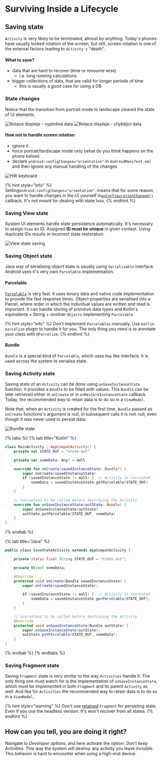 # Surviving Inside a Lifecycle

## Saving state

`Activity` is very likely to be terminated, almost by anything. Today's phones have usually locked rotation of the screen, but still, screen rotation is one of the external factors leading to `Activity's` "death".

#### What to save?

* data that are hard to recover (time or resource wise)
  * i.e. long running calculations
* bigger collections of data, that are valid for longer periods of time
  * this is usually a good case for using a DB

### State changes

Notice that the transition from portrait mode to landscape cleared the state of UI elements.

&#x20;![Rotace displeje - vyplněná data](../.gitbook/assets/4-screen-rotation-1.png) ![Rotace displeje - chybějící data](../.gitbook/assets/4-screen-rotation-2.png)

#### How not to handle screen rotation

* ignore it
* force portrait/landscape mode only (what do you think happens on the phone below)
* declare `android:configChanges="orientation"` in `AndroidManifest.xml` and then ignore any manual handling of the changes

![HW keyboard](../.gitbook/assets/4-kyocera-rise.jpg)

{% hint style="info" %}
Setting`android:configChanges="orientation",`means that for some reason, you want to handle changes in the UI yourself in[`onConfigurationChanged()`](https://developer.android.com/reference/android/app/Activity#onConfigurationChanged\(android.content.res.Configuration\)) callback. It's not meant for dealing with state loss.
{% endhint %}

### Saving View state

System UI elements handle state persistence automatically. It's necessary to assign `View` an ID. Assigned **ID must be unique** in given context. Using duplicate IDs results in incorrect state restoration.

![View state saving](../.gitbook/assets/4-save-state.gif)

### Saving Object state

Java way of serialising object state is usually using `Serializable` interface. Android uses it's very own `Parcelable` implementation.

#### Parcelable

[`Parcelable`](http://developer.android.com/reference/android/os/Parcelable.html) is very fast. It uses binary data and native code implementation to provide the fast response times. Object properties are serialised into a Parcel, where order in which the individual values are written and read is important. It can handle storing of primitive data types and Kotlin's equivalents + String + onother `Objects` implementing `Parcelable`.

{% hint style="info" %}
Don't implement `Parcelables` manually. Use `kotlin-parcelize` plugin to handle it for you. The only thing you need is to annotate your class with `@Parcelize`.
{% endhint %}

#### **Bundle**

`Bundle` is a special kind of `Parcelable`, which uses `Map` like interface. It is used across the system to serialise state.

### Saving Activity state

Saving state of an `Activity` can be done using `onSaveInstanceState` function. It provides a `Bundle` to be filled with values. This `Bundle` can be later retrieved either in `onCreate` or in `onRestoreInstanceState` callback. Today, the recommended way to retain data is to do so in a `ViewModel`.

Note that, when an `Activity` is created for the first time, `Bundle` passed as `onCreate` functions's argument is null, in subsequent calls it is non null, even though it was never used to persist data.

![Bundle state](<../.gitbook/assets/4-activity-state (1).png>)

{% tabs %}
{% tab title="Kotlin" %}
```kotlin
class MainActivity : AppCompatActivity() {
    private val STATE_OUT = "state-out"

    private var someData: Any? = null

    override fun onCreate(savedInstanceState: Bundle?) {
        super.onCreate(savedInstanceState)
        if (savedInstanceState != null) {  // Activity is recreated
            someData = savedInstanceState.getParcelable(STATE_OUT)
        }
    }

    // Guaranteed to be called before destroying the Activity
    override fun onSaveInstanceState(outState: Bundle) {
        super.onSaveInstanceState(outState)
        outState.putParcelable(STATE_OUT, someData)
    }
} 
```
{% endtab %}

{% tab title="Java" %}
```java
public class SaveStateActivity extends AppCompatActivity {

    private static final String STATE_OUT = "state-out";

    private Object someData;

    @Override
    protected void onCreate(Bundle savedInstanceState) {
        super.onCreate(savedInstanceState);

        if (savedInstanceState != null) {  // Activity is recreated
            someData = savedInstanceState.gerParcelable(STATE_OUT);
        }
    }

    // Guaranteed to be called before destroying the Activity
    @Override
    protected void onSaveInstanceState(Bundle outState) {
        super.onSaveInstanceState(outState);
        outState.putParcelable(STATE_OUT, someData);
    }
}
```
{% endtab %}
{% endtabs %}

### Saving Fragment state

Saving `Fragment` state is very similar to the way `Activities` handle it. The only thing one must watch for is the implementation of `onSaveInstanceState`, which must be implemented in both `Fragment` and its parent `Activity` as well. And like for `Activities` the recommended way to retain data is to do so in a `ViewModel`.

{% hint style="warning" %}
Don't use [retained](https://www.androiddesignpatterns.com/2013/04/retaining-objects-across-config-changes.html) `Fragment` for persisting state. Even if you use the headless version. It's won't recover from all states.
{% endhint %}

## How can you tell, you are doing it right?

Navigate to _Developer options_, and here activate the option: _Don't keep Activities_. This way the system will destroy any activity you leave invisible. This behavior is hard to encounter when using a high-end device.&#x20;
